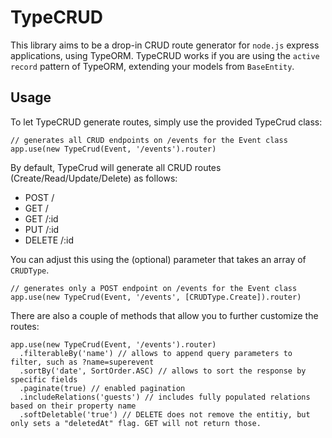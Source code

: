 # TypeCRUD
This library aims to be a drop-in CRUD route generator for `node.js` express applications, using TypeORM. TypeCRUD works if you are using the `active record` pattern of TypeORM, extending your models from `BaseEntity`.

## Usage
To let TypeCRUD generate routes, simply use the provided TypeCrud class:

```
// generates all CRUD endpoints on /events for the Event class
app.use(new TypeCrud(Event, '/events').router)
```

By default, TypeCrud will generate all CRUD routes (Create/Read/Update/Delete) as follows:

* POST /
* GET /
* GET /:id
* PUT /:id
* DELETE /:id

You can adjust this using the (optional) parameter that takes an array of `CRUDType`.

```
// generates only a POST endpoint on /events for the Event class
app.use(new TypeCrud(Event, '/events', [CRUDType.Create]).router)
```

There are also a couple of methods that allow you to further customize the routes:
```
app.use(new TypeCrud(Event, '/events').router)
  .filterableBy('name') // allows to append query parameters to filter, such as ?name=superevent
  .sortBy('date', SortOrder.ASC) // allows to sort the response by specific fields
  .paginate(true) // enabled pagination
  .includeRelations('guests') // includes fully populated relations based on their property name
  .softDeletable('true') // DELETE does not remove the entitiy, but only sets a "deletedAt" flag. GET will not return those.
```
